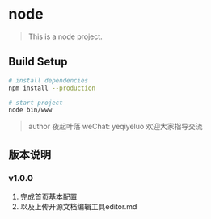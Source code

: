 # node

> This is a node project.

## Build Setup
``` bash
# install dependencies
npm install --production

# start project
node bin/www
```
> author 夜起叶落 weChat: yeqiyeluo 欢迎大家指导交流

## 版本说明

### v1.0.0
1. 完成首页基本配置
1. 以及上传开源文档编辑工具editor.md